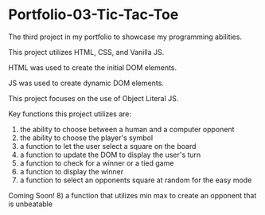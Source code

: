 # Portfolio-03-Tic-Tac-Toe
The third project in my portfolio to showcase my programming abilities.

This project utilizes HTML, CSS, and Vanilla JS.

HTML was used to create the initial DOM elements.

JS was used to create dynamic DOM elements.

This project focuses on the use of Object Literal JS.

Key functions this project utilizes are:

1) the ability to choose between a human and a computer opponent
2) the ability to choose the player's symbol
3) a function to let the user select a square on the board
4) a function to update the DOM to display the user's turn
5) a function to check for a winner or a tied game
6) a function to display the winner
7) a function to select an opponents square at random for the easy mode

Coming Soon!
8) a function that utilizes min max to create an opponent that is unbeatable
